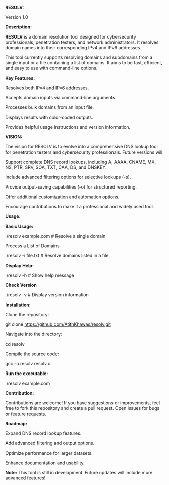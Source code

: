 **RESOLV:**

Version 1.0

**Description:**

**RESOLV** is a domain resolution tool designed for cybersecurity professionals, penetration testers, and network administrators. It resolves domain names into their corresponding IPv4 and IPv6 addresses.

This tool currently supports resolving domains and subdomains from a single input or a file containing a list of domains. It aims to be fast, efficient, and easy to use with command-line options.

**Key Features:**

Resolves both IPv4 and IPv6 addresses.

Accepts domain inputs via command-line arguments.

Processes bulk domains from an input file.

Displays results with color-coded outputs.

Provides helpful usage instructions and version information.

**VISION:**

The vision for RESOLV is to evolve into a comprehensive DNS lookup tool for penetration testers and cybersecurity professionals. Future versions will:

Support complete DNS record lookups, including A, AAAA, CNAME, MX, NS, PTR, SRV, SOA, TXT, CAA, DS, and DNSKEY.

Include advanced filtering options for selective lookups (-s).

Provide output-saving capabilities (-o) for structured reporting.

Offer additional customization and automation options.

Encourage contributions to make it a professional and widely used tool.

**Usage:**

**Basic Usage:**

./resolv example.com  # Resolve a single domain

Process a List of Domains

./resolv -i file.txt  # Resolve domains listed in a file

**Display Help:**

./resolv -h           # Show help message

**Check Version**

./resolv -v           # Display version information

**Installation:**

Clone the repository:

git clone https://github.com/AtithKhawas/resolv.git

Navigate into the directory:

cd resolv

Compile the source code:

gcc -o resolv resolv.c

**Run the executable:**

./resolv example.com

**Contribution:**

Contributions are welcome! If you have suggestions or improvements, feel free to fork this repository and create a pull request. Open issues for bugs or feature requests.

**Roadmap:**

Expand DNS record lookup features.

Add advanced filtering and output options.

Optimize performance for larger datasets.

Enhance documentation and usability.

**Note:** This tool is still in development. Future updates will include more advanced features!
